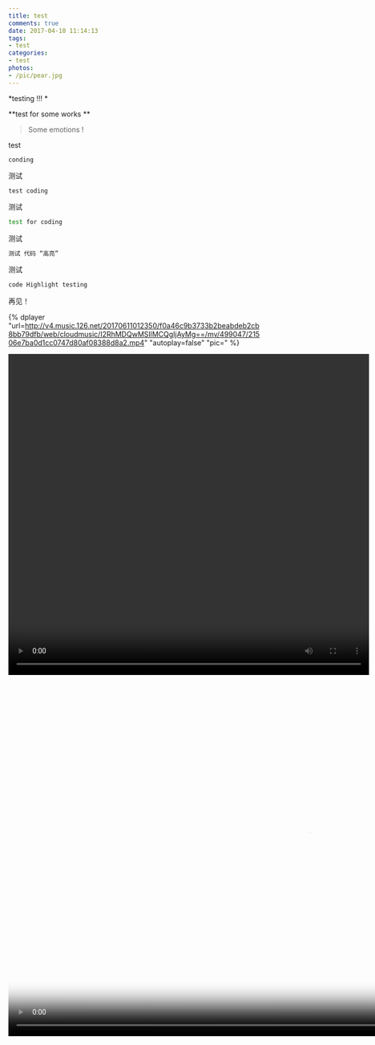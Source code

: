 ```yaml
---
title: test
comments: true
date: 2017-04-10 11:14:13
tags:
- test
categories:
- test
photos:
- /pic/pear.jpg
---
```


*testing !!! *
<!--more-->

 **test for some works ** 
 > Some emotions ! 


test

	conding
测试
```
test coding
```
测试
```bash
test for coding
```

测试

```bash
测试 代码 “高亮”
```

测试

```bash
code Highlight testing
```


再见！

{% dplayer "url=http://v4.music.126.net/20170611012350/f0a46c9b3733b2beabdeb2cb8bb79dfb/web/cloudmusic/I2RhMDQwMSIlMCQgIjAyMg==/mv/499047/21506e7ba0d1cc0747d80af08388d8a2.mp4"  "autoplay=false" "pic=" %}




<video width="720" height="640" controls>
<source src="http://v4.music.126.net/20170611012350/f0a46c9b3733b2beabdeb2cb8bb79dfb/web/cloudmusic/I2RhMDQwMSIlMCQgIjAyMg==/mv/499047/21506e7ba0d1cc0747d80af08388d8a2.mp4" type='video/mp4'>
</video>
    <div>
        <center><video id="my-player" class="video-js" controls preload="auto" width="1200" height="720"
                       poster="/pic/01.jpg" data-setup="{}">
            <source src="http://v4.music.126.net/20170611012350/f0a46c9b3733b2beabdeb2cb8bb79dfb/web/cloudmusic/I2RhMDQwMSIlMCQgIjAyMg==/mv/499047/21506e7ba0d1cc0747d80af08388d8a2.mp4" type='video/mp4'>

        </video>
        </center>

</div>


<link href="//vjs.zencdn.net/5.19/video-js.min.css" rel="stylesheet">
<script src="//vjs.zencdn.net/5.19/video.min.js"></script>